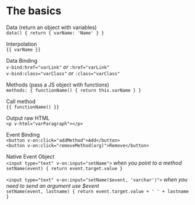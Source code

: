 # The basics

Data (return an object with variables)  
`data() { return { varName: 'Name' } }`  

Interpolation  
`{{ varName }}`  

Data Binding  
`v-bind:href="varLink"` _or_ `:href="varLink"`  
`v-bind:class="varClass"` _or_ `:class="varClass"`  

Methods (pass a JS object with functions)  
`methods: { functionName() { return this.varName } }`  

Call method  
`{{ functionName() }}`  

Output raw HTML  
`<p v-html="varParagraph"></p>`  

Event Binding  
`<button v-on:click="addMethod">Add</button>`  
`<button v-on:click="removeMethod(arg)">Remove</button>`  

Native Event Object  
`<input type="text" v-on:input="setName">` _when you point to a method_  
`setName(event) { return event.target.value }`  

`<input type="text" v-on:input="setName($event, 'varchar')">` _when you need to send an argument use $event_   
`setName(event, lastname) { return event.target.value + ' ' + lastname }`  



